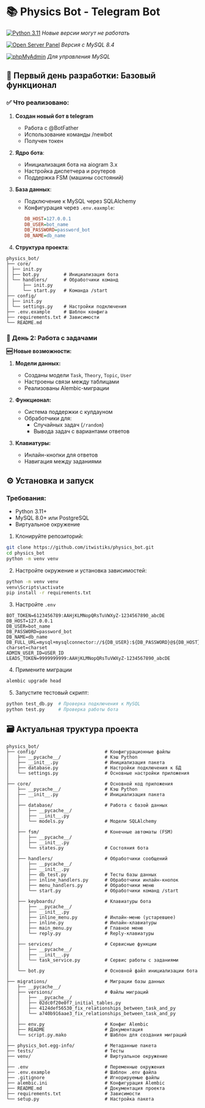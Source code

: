 # 📚 Physics Bot - Telegram Bot

[![Python 3.11](https://img.shields.io/badge/Python-3.11+-blue)](https://www.python.org/downloads/windows/) _Новые версии могут не работать_

[![Open Server Panel](https://img.shields.io/badge/Open_Server-5.3.8-lightgrey)](https://ospanel.io/) _Версия с MySQL 8.4_

[![phpMyAdmin](https://img.shields.io/badge/phpMyAdmin-5.2.1-orange)](https://www.phpmyadmin.net/) _Для управления MySQL_

## 🚀 Первый день разработки: Базовый функционал

### ✅ Что реализовано:

1. **Создан новый бот в telegram**
   - Работа с @BotFather
   - Использование команды /newbot
   - Получен токен
2. **Ядро бота**:

   - Инициализация бота на aiogram 3.x
   - Настройка диспетчера и роутеров
   - Поддержка FSM (машины состояний)

3. **База данных**:

   - Подключение к MySQL через SQLAlchemy
   - Конфигурация через `.env.eaxmple`:
     ```ini
     DB_HOST=127.0.0.1
     DB_USER=bot_name
     DB_PASSWORD=password_bot
     DB_NAME=db_name
     ```

4. **Структура проекта**:

```
physics_bot/
├── core/
│ ├── init.py
│ ├── bot.py         # Инициализация бота
│ └── handlers/      # Обработчики команд
│     ├── init.py
│     └── start.py   # Команда /start
├── config/
│ ├── init.py
│ └── settings.py    # Настройки подключения
├── .env.example     # Шаблон конфига
├── requirements.txt # Зависимости
└── README.md
```

### 📅 День 2: Работа с задачами

**🆕 Новые возможности:**

1. **Модели данных:**

   - Созданы модели `Task`, `Theory`, `Topic`, `User`
   - Настроены связи между таблицами
   - Реализованы Alembic-миграции

2. **Функционал:**

   - Система поддержки с кулдауном
   - Обработчики для:
     - Случайных задач (`/random`)
     - Вывода задач с вариантами ответов

3. **Клавиатуры:**
   - Инлайн-кнопки для ответов
   - Навигация между заданиями

## ⚙️ Установка и запуск

### Требования:

- Python 3.11+
- MySQL 8.0+ или PostgreSQL
- Виртуальное окружение

1. Клонируйте репозиторий:

```bash
git clone https://github.com/itwistiks/physics_bot.git
cd physics_bot
python -m venv venv
```

2. Настройте окружение и установка зависимостей:

```bash
python -m venv venv
venv\Scripts\activate
pip install -r requirements.txt
```

3. Настройте `.env`

```
BOT_TOKEN=6123456789:AAHjKLMNopQRsTuVWXyZ-1234567890_abcDE
DB_HOST=127.0.0.1
DB_USER=bot_name
DB_PASSWORD=password_bot
DB_NAME=db_name
DB_FULL_URL=mysql+mysqlconnector://${DB_USER}:${DB_PASSWORD}@${DB_HOST}/${DB_NAME}?charset=charset
ADMIN_USER_ID=USER_ID
LEADS_TOKEN=9999999999:AAHjKLMNopQRsTuVWXyZ-1234567890_abcDE
```

4. Примените миграции

```bash
alembic upgrade head
```

5. Запустите тестовый скрипт:

```bash
python test_db.py  # Проверка подключения к MySQL
python test.py     # Проверка работы бота
```

## 🗃 Актуальная труктура проекта

```
physics_bot/
├── config/                         # Конфигурационные файлы
│   ├── __pycache__/                # Кэш Python
│   ├── __init__.py                 # Инициализация пакета
│   ├── database.py                 # Настройки подключения к БД
│   └── settings.py                 # Основные настройки приложения
│
├── core/                           # Основной код приложения
│   ├── __pycache__/                # Кэш Python
│   ├── __init__.py                 # Инициализация пакета
│   │
│   ├── database/                   # Работа с базой данных
│   │   ├── __pycache__/
│   │   ├── __init__.py
│   │   └── models.py               # Модели SQLAlchemy
│   │
│   ├── fsm/                        # Конечные автоматы (FSM)
│   │   ├── __pycache__/
│   │   ├── __init__.py
│   │   └── states.py               # Состояния бота
│   │
│   ├── handlers/                   # Обработчики сообщений
│   │   ├── __pycache__/
│   │   ├── __init__.py
│   │   ├── db_test.py              # Тесты базы данных
│   │   ├── inline_handlers.py      # Обработчики инлайн-кнопок
│   │   ├── menu_handlers.py        # Обработчики меню
│   │   └── start.py                # Обработчики команд /start
│   │
│   ├── keyboards/                  # Клавиатуры бота
│   │   ├── __pycache__/
│   │   ├── __init__.py
│   │   ├── inline_menu.py          # Инлайн-меню (устаревшее)
│   │   ├── inline.py               # Инлайн-клавиатуры
│   │   ├── main_menu.py            # Главное меню
│   │   └── reply.py                # Reply-клавиатуры
│   │
│   ├── services/                   # Сервисные функции
│   │   ├── __pycache__/
│   │   ├── __init__.py
│   │   └── task_service.py         # Сервис работы с заданиями
│   │
│   └── bot.py                      # Основной файл инициализации бота
│
├── migrations/                     # Миграции базы данных
│   ├── __pycache__/
│   ├── versions/                   # Файлы миграций
│   │   ├── __pycache__/
│   │   ├── 02dc0f20e0f7_initial_tables.py
│   │   ├── 4124def56530_fix_relationships_between_task_and_py
│   │   └── a740b916aae3_fix_relationships_between_task_and_py
│   │
│   ├── env.py                      # Конфиг Alembic
│   ├── README                      # Документация
│   └── script.py.mako              # Шаблон для создания миграций
│
├── physics_bot.egg-info/           # Метаданные пакета
├── tests/                          # Тесты
├── venv/                           # Виртуальное окружение
│
├── .env                            # Переменные окружения
├── .env.example                    # Шаблон .env файла
├── .gitignore                      # Игнорируемые файлы
├── alembic.ini                     # Конфигурация Alembic
├── README.md                       # Документация проекта
├── requirements.txt                # Зависимости
└── setup.py                        # Настройка пакета
```
